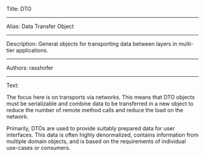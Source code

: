 Title: DTO

-----

Alias: Data Transfer Object

-----

Description: General objects for transporting data between layers in multi-tier applications.

-----

Authors: rasshofer

-----

Text:

The focus here is on transports via networks. This means that DTO objects must be serializable and combine data to be transferred in a new object to reduce the number of remote method calls and reduce the load on the network.

Primarily, DTOs are used to provide suitably prepared data for user interfaces. This data is often highly denormalized, contains information from multiple domain objects, and is based on the requirements of individual use-cases or consumers.
